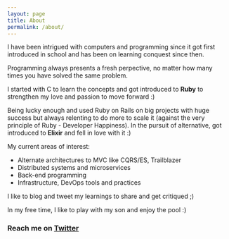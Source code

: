 ```yaml
---
layout: page
title: About
permalink: /about/
---
```


I have been intrigued with computers and programming since it got first
introduced in school and has been on learning conquest since then.

Programming always presents a fresh perpective, no matter how many times you have
solved the same problem.

I started with C to learn the concepts and got introduced to **Ruby** to
strengthen my love and passion to move forward :)

Being lucky enough and used Ruby on Rails on big projects with huge
success but always relenting to do more to scale it (against the very
principle of Ruby - Developer Happiness). In the pursuit of alternative,
got introduced to **Elixir** and fell in love with it :)

My current areas of interest:

- Alternate architectures to MVC like CQRS/ES, Trailblazer
- Distributed systems and microservices
- Back-end programming
- Infrastructure, DevOps tools and practices

I like to blog and tweet my learnings to share and get critiqued ;)

In my free time, I like to play with my son and enjoy the pool :)

### Reach me on [Twitter](http://twitter.com/pikender)
